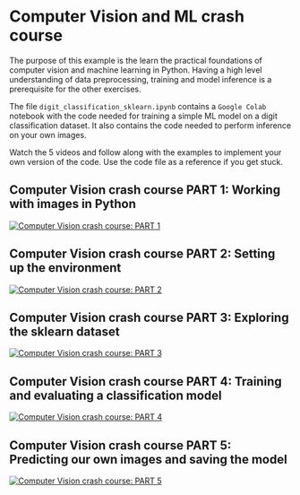 # Computer Vision and ML crash course
The purpose of this example is the learn the practical foundations of computer vision and machine learning in Python. Having a high level understanding of data preprocessing, training and model inference is a prerequisite for the other exercises.

The file `digit_classification_sklearn.ipynb` contains a `Google Colab` notebook with the code needed for training a simple ML model on a digit classification dataset. It also contains the code needed to perform inference on your own images.

Watch the 5 videos and follow along with the examples to implement your own version of the code. Use the code file as a reference if you get stuck.

## Computer Vision crash course PART 1: Working with images in Python
[![Computer Vision crash course: PART 1](https://img.youtube.com/vi/LE4yzNkRnaM/0.jpg)](https://www.youtube.com/watch?v=LE4yzNkRnaM "Computer Vision crash course: PART 1")

## Computer Vision crash course PART 2: Setting up the environment
[![Computer Vision crash course: PART 2](https://img.youtube.com/vi/4Vq3I5F_jUE/0.jpg)](https://www.youtube.com/watch?v=4Vq3I5F_jUE "Computer Vision crash course: PART 2")

## Computer Vision crash course PART 3: Exploring the sklearn dataset
[![Computer Vision crash course: PART 3](https://img.youtube.com/vi/ELauS3t2Eas/0.jpg)](https://www.youtube.com/watch?v=ELauS3t2Eas "Computer Vision crash course: PART 3")

## Computer Vision crash course PART 4: Training and evaluating a classification model
[![Computer Vision crash course: PART 4](https://img.youtube.com/vi/R7n3aP1RATU/0.jpg)](https://www.youtube.com/watch?v=R7n3aP1RATU "Computer Vision crash course: PART 4")

## Computer Vision crash course PART 5: Predicting our own images and saving the model
[![Computer Vision crash course: PART 5](https://img.youtube.com/vi/3NnCGimL4MY/0.jpg)](https://www.youtube.com/watch?v=3NnCGimL4MY "Computer Vision crash course: PART 5")

